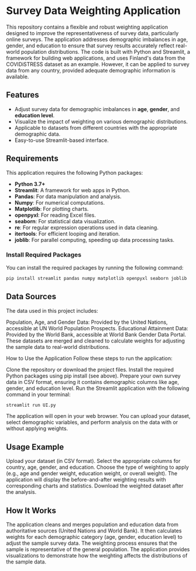 # Survey Data Weighting Application

This repository contains a flexible and robust weighting application designed to improve the representativeness of survey data, particularly online surveys. The application addresses demographic imbalances in age, gender, and education to ensure that survey results accurately reflect real-world population distributions. The code is built with Python and Streamlit, a framework for building web applications, and uses Finland's data from the COVIDiSTRESS dataset as an example. However, it can be applied to survey data from any country, provided adequate demographic information is available.

## Features

- Adjust survey data for demographic imbalances in **age**, **gender**, and **education level**.
- Visualize the impact of weighting on various demographic distributions.
- Applicable to datasets from different countries with the appropriate demographic data.
- Easy-to-use Streamlit-based interface.

## Requirements

This application requires the following Python packages:

- **Python 3.7+**
- **Streamlit**: A framework for web apps in Python.
- **Pandas**: For data manipulation and analysis.
- **Numpy**: For numerical computations.
- **Matplotlib**: For plotting charts.
- **openpyxl**: For reading Excel files.
- **seaborn**: For statistical data visualization.
- **re**: For regular expression operations used in data cleaning.
- **itertools**: For efficient looping and iteration.
- **joblib**: For parallel computing, speeding up data processing tasks.

### Install Required Packages

You can install the required packages by running the following command:

```bash
pip install streamlit pandas numpy matplotlib openpyxl seaborn joblib
```

## Data Sources
The data used in this project includes:

Population, Age, and Gender Data: Provided by the United Nations, accessible at UN World Population Prospects.
Educational Attainment Data: Provided by the World Bank, accessible at World Bank Gender Data Portal.
These datasets are merged and cleaned to calculate weights for adjusting the sample data to real-world distributions.

How to Use the Application
Follow these steps to run the application:

Clone the repository or download the project files.
Install the required Python packages using pip install (see above).
Prepare your own survey data in CSV format, ensuring it contains demographic columns like age, gender, and education level.
Run the Streamlit application with the following command in your terminal:
```bash
streamlit run UI.py
```
The application will open in your web browser. You can upload your dataset, select demographic variables, and perform analysis on the data with or without applying weights.

## Usage Example
Upload your dataset (in CSV format).
Select the appropriate columns for country, age, gender, and education.
Choose the type of weighting to apply (e.g., age and gender weight, education weight, or overall weight).
The application will display the before-and-after weighting results with corresponding charts and statistics.
Download the weighted dataset after the analysis.

## How It Works
The application cleans and merges population and education data from authoritative sources (United Nations and World Bank). It then calculates weights for each demographic category (age, gender, education level) to adjust the sample survey data. The weighting process ensures that the sample is representative of the general population. The application provides visualizations to demonstrate how the weighting affects the distributions of the sample data.

